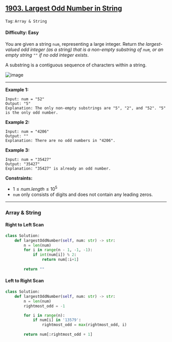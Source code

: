 ## [1903. Largest Odd Number in String](https://leetcode.com/problems/largest-odd-number-in-string)

```Tag```: ```Array & String```

#### Difficulty: Easy

You are given a string ```num```, representing a large integer. Return _the largest-valued odd integer (as a string) that is a non-empty substring of ```num```, or an empty string ```""``` if no odd integer exists_.

A substring is a contiguous sequence of characters within a string.

![image](https://github.com/quananhle/Python/assets/35042430/f9b0ad94-1c16-4d3f-ba54-77247a40f7b4)

---

__Example 1:__
```
Input: num = "52"
Output: "5"
Explanation: The only non-empty substrings are "5", "2", and "52". "5" is the only odd number.
```

__Example 2:__
```
Input: num = "4206"
Output: ""
Explanation: There are no odd numbers in "4206".
```

__Example 3:__
```
Input: num = "35427"
Output: "35427"
Explanation: "35427" is already an odd number.
```

__Constraints:__

- $1 \le num.length \le 10^5$
- ```num``` only consists of digits and does not contain any leading zeros.

---

### Array & String

#### Right to Left Scan

```Python
class Solution:
    def largestOddNumber(self, num: str) -> str:
        n = len(num)
        for i in range(n - 1, -1, -1):
            if int(num[i]) % 2:
                return num[:i+1]
        
        return ""
```

#### Left to Right Scan

```Python
class Solution:
    def largestOddNumber(self, num: str) -> str:
        n = len(num)
        rightmost_odd = -1

        for i in range(n):
            if num[i] in '13579':
                rightmost_odd = max(rightmost_odd, i)
        
        return num[:rightmost_odd + 1]
```
